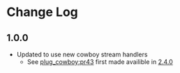 # Change Log
## 1.0.0
* Updated to use new cowboy stream handlers
  * See [plug_cowboy:pr43](https://github.com/elixir-plug/plug_cowboy/pull/43) first made availible in [2.4.0](https://github.com/elixir-plug/plug_cowboy/blob/v2.4.0/lib/plug/cowboy.ex#L303) 
